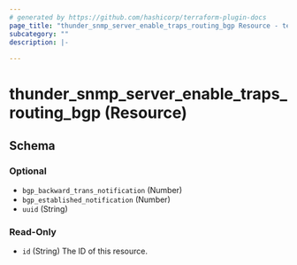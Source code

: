 ```yaml
---
# generated by https://github.com/hashicorp/terraform-plugin-docs
page_title: "thunder_snmp_server_enable_traps_routing_bgp Resource - terraform-provider-thunder"
subcategory: ""
description: |-
  
---
```


# thunder_snmp_server_enable_traps_routing_bgp (Resource)





<!-- schema generated by tfplugindocs -->
## Schema

### Optional

- `bgp_backward_trans_notification` (Number)
- `bgp_established_notification` (Number)
- `uuid` (String)

### Read-Only

- `id` (String) The ID of this resource.


